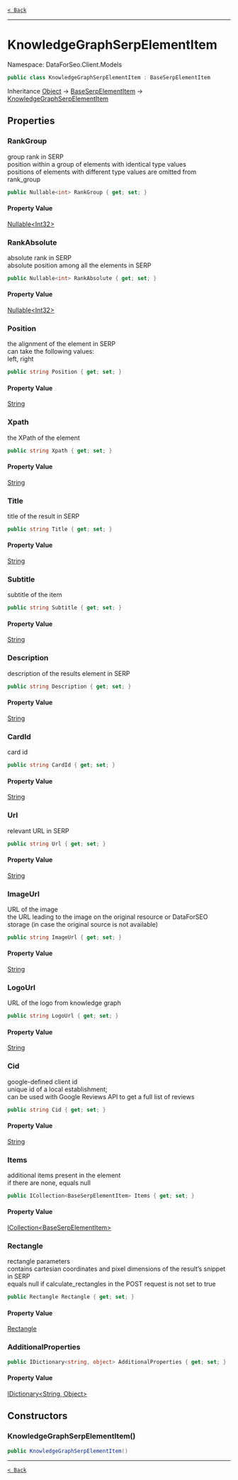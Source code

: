 [`< Back`](./)

---

# KnowledgeGraphSerpElementItem

Namespace: DataForSeo.Client.Models

```csharp
public class KnowledgeGraphSerpElementItem : BaseSerpElementItem
```

Inheritance [Object](https://docs.microsoft.com/en-us/dotnet/api/system.object) → [BaseSerpElementItem](./dataforseo.client.models.baseserpelementitem) → [KnowledgeGraphSerpElementItem](./dataforseo.client.models.knowledgegraphserpelementitem)

## Properties

### **RankGroup**

group rank in SERP
 <br>position within a group of elements with identical type values
 <br>positions of elements with different type values are omitted from rank_group

```csharp
public Nullable<int> RankGroup { get; set; }
```

#### Property Value

[Nullable&lt;Int32&gt;](https://docs.microsoft.com/en-us/dotnet/api/system.nullable-1)<br>

### **RankAbsolute**

absolute rank in SERP
 <br>absolute position among all the elements in SERP

```csharp
public Nullable<int> RankAbsolute { get; set; }
```

#### Property Value

[Nullable&lt;Int32&gt;](https://docs.microsoft.com/en-us/dotnet/api/system.nullable-1)<br>

### **Position**

the alignment of the element in SERP
 <br>can take the following values:
 <br>left, right

```csharp
public string Position { get; set; }
```

#### Property Value

[String](https://docs.microsoft.com/en-us/dotnet/api/system.string)<br>

### **Xpath**

the XPath of the element

```csharp
public string Xpath { get; set; }
```

#### Property Value

[String](https://docs.microsoft.com/en-us/dotnet/api/system.string)<br>

### **Title**

title of the result in SERP

```csharp
public string Title { get; set; }
```

#### Property Value

[String](https://docs.microsoft.com/en-us/dotnet/api/system.string)<br>

### **Subtitle**

subtitle of the item

```csharp
public string Subtitle { get; set; }
```

#### Property Value

[String](https://docs.microsoft.com/en-us/dotnet/api/system.string)<br>

### **Description**

description of the results element in SERP

```csharp
public string Description { get; set; }
```

#### Property Value

[String](https://docs.microsoft.com/en-us/dotnet/api/system.string)<br>

### **CardId**

card id

```csharp
public string CardId { get; set; }
```

#### Property Value

[String](https://docs.microsoft.com/en-us/dotnet/api/system.string)<br>

### **Url**

relevant URL in SERP

```csharp
public string Url { get; set; }
```

#### Property Value

[String](https://docs.microsoft.com/en-us/dotnet/api/system.string)<br>

### **ImageUrl**

URL of the image
 <br>the URL leading to the image on the original resource or DataForSEO storage (in case the original source is not available)

```csharp
public string ImageUrl { get; set; }
```

#### Property Value

[String](https://docs.microsoft.com/en-us/dotnet/api/system.string)<br>

### **LogoUrl**

URL of the logo from knowledge graph

```csharp
public string LogoUrl { get; set; }
```

#### Property Value

[String](https://docs.microsoft.com/en-us/dotnet/api/system.string)<br>

### **Cid**

google-defined client id
 <br>unique id of a local establishment;
 <br>can be used with Google Reviews API to get a full list of reviews

```csharp
public string Cid { get; set; }
```

#### Property Value

[String](https://docs.microsoft.com/en-us/dotnet/api/system.string)<br>

### **Items**

additional items present in the element
 <br>if there are none, equals null

```csharp
public ICollection<BaseSerpElementItem> Items { get; set; }
```

#### Property Value

[ICollection&lt;BaseSerpElementItem&gt;](./dataforseo.client.models.baseserpelementitem)<br>

### **Rectangle**

rectangle parameters
 <br>contains cartesian coordinates and pixel dimensions of the result’s snippet in SERP
 <br>equals null if calculate_rectangles in the POST request is not set to true

```csharp
public Rectangle Rectangle { get; set; }
```

#### Property Value

[Rectangle](./dataforseo.client.models.rectangle)<br>

### **AdditionalProperties**

```csharp
public IDictionary<string, object> AdditionalProperties { get; set; }
```

#### Property Value

[IDictionary&lt;String, Object&gt;](https://docs.microsoft.com/en-us/dotnet/api/system.collections.generic.idictionary-2)<br>

## Constructors

### **KnowledgeGraphSerpElementItem()**

```csharp
public KnowledgeGraphSerpElementItem()
```

---

[`< Back`](./)
